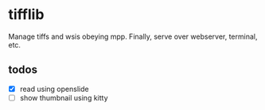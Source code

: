 # tifflib

Manage tiffs and wsis obeying mpp.
Finally, serve over webserver, terminal, etc.

## todos

- [x] read using openslide
- [ ] show thumbnail using kitty
